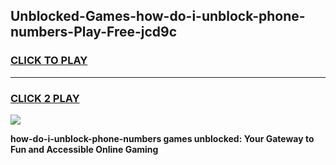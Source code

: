 
## Unblocked-Games-how-do-i-unblock-phone-numbers-Play-Free-jcd9c
<h3>
<a href="https://premium76.site?title=how-do-i-unblock-phone-numbers&ref=23A">CLICK TO PLAY</a></h3>
<hr>

<h3>
<a href="https://premium76.site?title=how-do-i-unblock-phone-numbers&ref=23A">CLICK 2 PLAY</a>
  
</h3>

<a href="https://premium76.site?title=how-do-i-unblock-phone-numbers&ref=23A"><img src="https://clearcache.store/games.png"></a>


**how-do-i-unblock-phone-numbers games unblocked: Your Gateway to Fun and Accessible Online Gaming**
